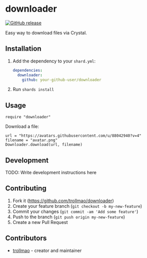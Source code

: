 # downloader

[![GitHub release](https://img.shields.io/github/release/trollmao/downloader.svg)](https://github.com/trollmao/downloader/releases)

Easy way to download files via Crystal.

## Installation

1. Add the dependency to your `shard.yml`:

   ```yaml
   dependencies:
     downloader:
       github: your-github-user/downloader
   ```

2. Run `shards install`

## Usage

```crystal
require "downloader"
```

Download a file:

```crystal
url = "https://avatars.githubusercontent.com/u/88042940?v=4"
filename = "avatar.png"
Downloader.download(url, filename)
```

## Development

TODO: Write development instructions here

## Contributing

1. Fork it (https://github.com/trollmao/downloader)
2. Create your feature branch (`git checkout -b my-new-feature`)
3. Commit your changes (`git commit -am 'Add some feature'`)
4. Push to the branch (`git push origin my-new-feature`)
5. Create a new Pull Request

## Contributors

- [trollmao](https://github.com/your-github-user) - creator and maintainer
